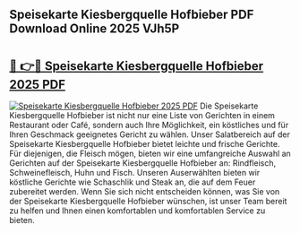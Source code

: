 ## Speisekarte Kiesbergquelle Hofbieber PDF Download Online 2025 VJh5P

# <h2><a href="http://gcb7cv.nevu.top/?p=Speisekarte+Kiesbergquelle+Hofbieber">🔗 👉🔴 Speisekarte Kiesbergquelle Hofbieber 2025 PDF</a></h2>

[![Speisekarte Kiesbergquelle Hofbieber 2025 PDF](https://i.imgur.com/dBaPXMq.png)](http://gcb7cv.nevu.top/?p=Speisekarte+Kiesbergquelle+Hofbieber)
Die Speisekarte Kiesbergquelle Hofbieber ist nicht nur eine Liste von Gerichten in einem Restaurant oder Café, sondern auch Ihre Möglichkeit, ein köstliches und für Ihren Geschmack geeignetes Gericht zu wählen. Unser Salatbereich auf der Speisekarte Kiesbergquelle Hofbieber bietet leichte und frische Gerichte. Für diejenigen, die Fleisch mögen, bieten wir eine umfangreiche Auswahl an Gerichten auf der Speisekarte Kiesbergquelle Hofbieber an: Rindfleisch, Schweinefleisch, Huhn und Fisch. Unseren Auserwählten bieten wir köstliche Gerichte wie Schaschlik und Steak an, die auf dem Feuer zubereitet werden. Wenn Sie sich nicht entscheiden können, was Sie von der Speisekarte Kiesbergquelle Hofbieber wünschen, ist unser Team bereit zu helfen und Ihnen einen komfortablen und komfortablen Service zu bieten.
